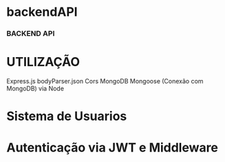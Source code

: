 # backendAPI

### BACKEND API

# UTILIZAÇÃO

Express.js
bodyParser.json
Cors
MongoDB
Mongoose (Conexão com MongoDB) via Node

# Sistema de Usuarios

# Autenticação via JWT e Middleware
